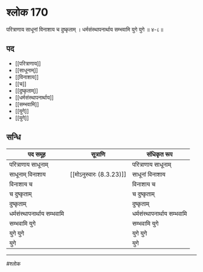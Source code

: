 # श्लोक 170

परित्राणाय साधूनां विनाशाय च दुष्कृताम् ।
धर्मसंस्थापनार्थाय सम्भवामि युगे युगे ॥ ४-८॥


## पद 

- [[परित्राणाय]]
- [[साधूनाम्]]
- [[विनाशाय]]
- [[च]]
- [[दुष्कृताम्]]
- [[धर्मसंस्थापनार्थाय]]
- [[सम्भवामि]]
- [[युगे]]
- [[युगे]]

## सन्धि

| पद समूह | सूत्राणि | संधिकृत रूप |
| ----- | ----- | ----- |
| परित्राणाय साधूनाम् |  | परित्राणाय साधूनाम् |
| साधूनाम् विनाशाय |  [[मोऽनुस्वारः (8.3.23)]] | साधूनां विनाशाय |
| विनाशाय च |  | विनाशाय च |
| च दुष्कृताम् |  | च दुष्कृताम् |
| दुष्कृताम् |  | दुष्कृताम् |
| धर्मसंस्थापनार्थाय सम्भवामि |  | धर्मसंस्थापनार्थाय सम्भवामि |
| सम्भवामि युगे |  | सम्भवामि युगे |
| युगे युगे |  | युगे युगे |
| युगे |  | युगे |


---

#श्लोक